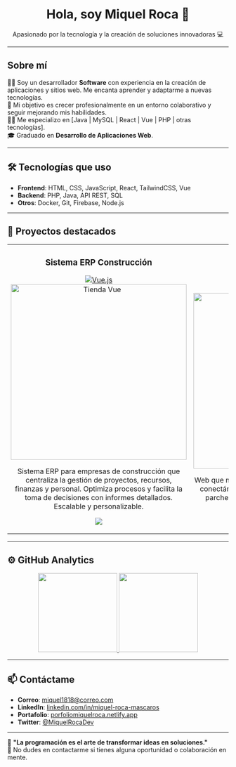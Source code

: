 <div align="center">
  <h1 align="center">Hola, soy Miquel Roca 👋</h1>
  <p align="center">Apasionado por la tecnología y la creación de soluciones innovadoras 💻</p>
</div>

---

## Sobre mí

👨‍💻 Soy un desarrollador **Software** con experiencia en la creación de aplicaciones y sitios web. Me encanta aprender y adaptarme a nuevas tecnologías.  
🚀 Mi objetivo es crecer profesionalmente en un entorno colaborativo y seguir mejorando mis habilidades.  
🧑‍🎓 Me especializo en [Java | MySQL | React | Vue | PHP | otras tecnologías].  
🎓 Graduado en **Desarrollo de Aplicaciones Web**.

---

## 🛠️ Tecnologías que uso

- **Frontend**: HTML, CSS, JavaScript, React, TailwindCSS, Vue
- **Backend**: PHP, Java, API REST, SQL
- **Otros**: Docker, Git, Firebase, Node.js

---

## 🌟 Proyectos destacados

<table>
<tr>
<td width="50%">
  <div align="center">
    <h3>Sistema ERP Construcción</h3>
    <a href="https://vuejs.org/v2/guide/" target="_blank">
      <img src="https://img.shields.io/badge/Powered%20by-Vue.js-green?style=for-the-badge&logo=vue.js&logoColor=white" alt="Vue.js">
    </a>
    <a href="https://github.com/MiquelRoca18/sistema-erp-construccion" target="_blank">
      <img src="https://i.imgur.com/K76Tp7N.png" width="400" alt="Tienda Vue">
    </a>
    <p>Sistema ERP para empresas de construcción que centraliza la gestión de proyectos, recursos, finanzas y personal. Optimiza procesos y facilita la toma de decisiones con informes detallados. Escalable y personalizable.</p>
    <p>
      <a href="https://github.com/MiquelRoca18/sistema-erp-construccion" target="_blank">
        <img src="https://img.shields.io/badge/-Ver Código-80ffaa?style=for-the-badge&logo=github&logoColor=black">
      </a>
    </p>
  </div>
</td>

<td width="50%">
  <div align="center">
    <h3>Astro SpaceX</h3>
    <a href="https://astro.build/docs" target="_blank">
      <img src="https://img.shields.io/badge/Powered%20by-Astro-blue?style=for-the-badge&logo=astro&logoColor=white" alt="Astro">
    </a>
    <a href="https://github.com/MiquelRoca18/astroSpaceX" target="_blank">
      <img src="https://imgur.com/5uWPzem.png" width="400" alt="Astro SpaceX">
    </a>
    <p>Web que muestra todos los lanzamientos de SpaceX conectándose a su API. Incluye número de vuelo, parche, descripción y estado del lanzamiento.</p>
    <p>
      <a href="https://github.com/MiquelRoca18/astroSpaceX" target="_blank">
        <img src="https://img.shields.io/badge/-Ver Código-ff9?style=for-the-badge&logo=github&logoColor=black">
      </a>
    </p>
  </div>
</td>
</tr>
</table>

---

## ⚙️ GitHub Analytics

<p align="center">
<a href="https://github.com/MiquelRoca18">
  <img height="180em" src="https://github-readme-stats-eight-theta.vercel.app/api?username=MiquelRoca18&show_icons=true&theme=algolia&include_all_commits=true&count_private=true"/>
  <img height="180em" src="https://github-readme-stats-eight-theta.vercel.app/api/top-langs/?username=MiquelRoca18&layout=compact&langs_count=8&theme=algolia"/>
</a>
</p>

---

## 📫 Contáctame

- **Correo**: [miquel1818@correo.com](mailto:miquel1818@correo.com)
- **LinkedIn**: [linkedin.com/in/miquel-roca-mascaros](https://www.linkedin.com/in/miquel-roca-mascaros/)
- **Portafolio**: [porfoliomiquelroca.netlify.app](https://portafoliomiquelroca.netlify.app/)
- **Twitter**: [@MiquelRocaDev](https://twitter.com/MiquelRocaDev)  

---

🎯 **"La programación es el arte de transformar ideas en soluciones."**  
💬 No dudes en contactarme si tienes alguna oportunidad o colaboración en mente.
